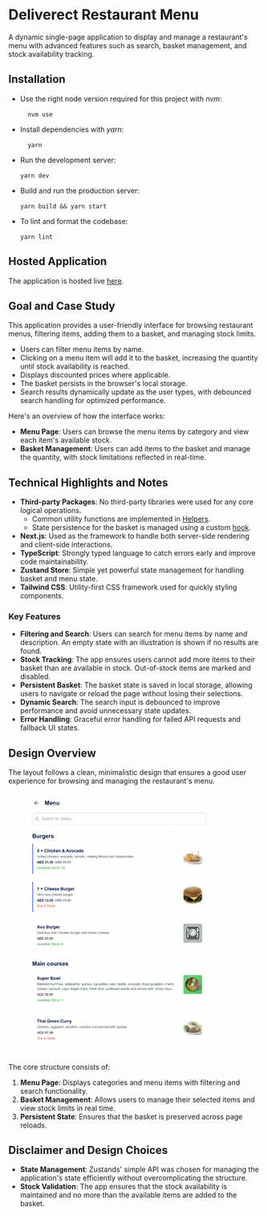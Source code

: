 # Deliverect Restaurant Menu

A dynamic single-page application to display and manage a restaurant's menu with advanced features such as search, basket management, and stock availability tracking.

## Installation

- Use the right node version required for this project with _nvm_:

  ```
    nvm use
  ```

- Install dependencies with _yarn_:

  ```
    yarn
  ```

- Run the development server:

  ```
  yarn dev
  ```

- Build and run the production server:

  ```
  yarn build && yarn start
  ```

- To lint and format the codebase:
  ```
  yarn lint
  ```

## Hosted Application

The application is hosted live [here](https://deliverect-restaurant-menu.vercel.app).

## Goal and Case Study

This application provides a user-friendly interface for browsing restaurant menus, filtering items, adding them to a basket, and managing stock limits.

- Users can filter menu items by name.
- Clicking on a menu item will add it to the basket, increasing the quantity until stock availability is reached.
- Displays discounted prices where applicable.
- The basket persists in the browser's local storage.
- Search results dynamically update as the user types, with debounced search handling for optimized performance.

Here's an overview of how the interface works:

- **Menu Page**: Users can browse the menu items by category and view each item's available stock.
- **Basket Management**: Users can add items to the basket and manage the quantity, with stock limitations reflected in real-time.

## Technical Highlights and Notes

- **Third-party Packages**: No third-party libraries were used for any core logical operations.
  - Common utility functions are implemented in [Helpers](./common/utils/helpers.ts).
  - State persistence for the basket is managed using a custom [hook](./hooks/useBasketPersistence.ts).
- **Next.js**: Used as the framework to handle both server-side rendering and client-side interactions.
- **TypeScript**: Strongly typed language to catch errors early and improve code maintainability.
- **Zustand Store**: Simple yet powerful state management for handling basket and menu state.
- **Tailwind CSS**: Utility-first CSS framework used for quickly styling components.

### Key Features

- **Filtering and Search**: Users can search for menu items by name and description. An empty state with an illustration is shown if no results are found.
- **Stock Tracking**: The app ensures users cannot add more items to their basket than are available in stock. Out-of-stock items are marked and disabled.
- **Persistent Basket**: The basket state is saved in local storage, allowing users to navigate or reload the page without losing their selections.
- **Dynamic Search**: The search input is debounced to improve performance and avoid unnecessary state updates.
- **Error Handling**: Graceful error handling for failed API requests and fallback UI states.

## Design Overview

The layout follows a clean, minimalistic design that ensures a good user experience for browsing and managing the restaurant's menu.

<img src='./public/github-assets/application-screenshot.png' alt='deliverect-restaurant-menu' />

The core structure consists of:

1. **Menu Page**: Displays categories and menu items with filtering and search functionality.
2. **Basket Management**: Allows users to manage their selected items and view stock limits in real time.
3. **Persistent State**: Ensures that the basket is preserved across page reloads.

## Disclaimer and Design Choices

- **State Management**: Zustands' simple API was chosen for managing the application's state efficiently without overcomplicating the structure.
- **Stock Validation**: The app ensures that the stock availability is maintained and no more than the available items are added to the basket.
